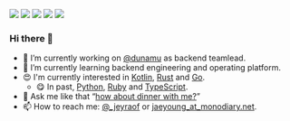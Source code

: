 <a href="mailto://jaeyoung@monodiary.net"><img src="https://img.shields.io/badge/Email-EA4335?style=flat&logo=gmail&logoColor=white"/></a> 
<a href="https://twitter.com/_jeyraof"><img src="https://img.shields.io/badge/Twitter-1DA1F2?style=flat&logo=twitter&logoColor=white"/></a> 
<a href="javascript:prompt('discrod', 'jeyraof#3784');"><img src="https://img.shields.io/badge/Discord-7289DA?style=flat&logo=discord&logoColor=white"/></a> 
<a href="https://t.me/jeyraof"><img src="https://img.shields.io/badge/Telegram-2CA5E0?style=flat&logo=telegram&logoColor=white"/></a> 
<a href="https://hits.seeyoufarm.com"><img src="https://hits.seeyoufarm.com/api/count/incr/badge.svg?url=https%3A%2F%2Fgithub.com%2Fjeyraof&count_bg=%2379C83D&title_bg=%23555555&icon=&icon_color=%23E7E7E7&title=hits&edge_flat=false"/></a>

### Hi there 👋

- 🔭 I’m currently working on [@dunamu](https://github.com/dunamu) as backend teamlead.
- 🌱 I’m currently learning backend engineering and operating platform.
- 😍 I'm currently interested in [Kotlin](https://kotlinlang.org/), [Rust](https://www.rust-lang.org/) and [Go](https://golang.org/).
  - 😋 In past, [Python](https://www.python.org/), [Ruby](https://www.ruby-lang.org/) and [TypeScript](https://www.typescriptlang.org/).
- 💬 Ask me like that “[how about dinner with me?](https://twitter.com/intent/tweet?text=%40_jeyraof%20!%20How%20about%20dinner%20with%20me%3F)”
- 📫 How to reach me: [@_jeyraof](https://twitter.com/_jeyraof) or [jaeyoung_at_monodiary.net](mailto://jaeyoung@monodiary.net).

<!--
**jeyraof/jeyraof** is a ✨ _special_ ✨ repository because its `README.md` (this file) appears on your GitHub profile.

Here are some ideas to get you started:

- 🔭 I’m currently working on ...
- 🌱 I’m currently learning ...
- 👯 I’m looking to collaborate on ...
- 🤔 I’m looking for help with ...
- 💬 Ask me about ...
- 📫 How to reach me: ...
- 😄 Pronouns: ...
- ⚡ Fun fact: ...
-->
